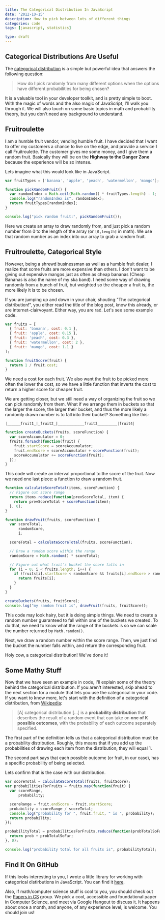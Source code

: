 ```yaml
---
title: The Categorical Distribution In JavaScript
date: '2012-10-15'
description: How to pick between lots of different things
categories: code
tags: [javascript, statistics]

type: draft
---
```


## Categorical Distributions Are Useful
The
[categorical distribution](http://en.wikipedia.org/wiki/Categorical_distribution)
is a simple but powerful idea that answers the following question:

> How do I pick randomly from many different options when the options have
> different probabilities for being chosen?

It is a valuable tool in your developer toolkit, and is pretty simple to boot.
With the magic of words and the also magic of JavaScript, I'll walk you through
it. We will also touch on some basic topics in math and probability theory, but
you don't need any background to understand.


## Fruitroulette

I am a humble fruit vendor, vending humble fruit. I have decided that I want to
offer my customers a chance to live on the edge, and provide a service I call
Fruitroulette. The customer gives me some money, and I give them a random fruit.
Basically they will be on the __Highway to the Danger Zone__ because the experience
will be so intense.

Lets imagine what this would look like in JavaScript.

```JavaScript
var fruitTypes = ['banana', 'apple', 'peach', 'watermellon', 'mango'];

function pickRandomFruit() {
  var randomIndex = Math.ceil(Math.random() * fruitTypes.length) - 1;
  console.log("randomIndex is", randomIndex);
  return fruitTypes[randomIndex];
}

console.log("pick random fruit:", pickRandomFruit());
```

Here we create an array to draw randomly from, and just pick a random number
from 0 to the length of the array (or `[0,length]` in math). We use that
random number as an index into our array to grab a random fruit.

## Fruitroulette, Categorical Style

However, being a shrewd businessman as well as a humble fruit dealer, I realize
that some fruits are more expensive than others. I don't want to be giving out
expensive mangos just as often as cheap bananas (Cheap Bananas is also the name
of my ska band). I need some way of drawing randomly from a bunch of fruit,
but weighted so the cheaper a fruit is, the more likely it is to be chosen.

If you are jumping up and down in your chair, shouting "The categorical
distribution!", you either read the title of the blog post, know this already,
or are internet-clairvoyant. Either way, you are rad. Let's see some example code.

```JavaScript
var fruits = [
  { fruit: 'banana', cost: 0.1 },
  { fruit: 'apple', cost: 0.15 },
  { fruit: 'peach', cost: 0.3 },
  { fruit: 'watermellon', cost: 2 },
  { fruit: 'mango', cost: 1.1 }
];

function fruitScore(fruit) {
  return 1 / fruit.cost;
}
```

We need a cost for each fruit. We also want the fruit to be picked more often
the lower the cost, so we have a little function that inverts the cost to 
return a higher score for cheaper fruit.

We are getting closer, but we still need a way of organizing the fruit so
we can pick randomly from them. What if we arrange them in buckets so that
the larger the score, the larger their bucket, and thus the more likely a
randomly drawn number is to fall into their bucket? Something like this:


`|______fruit1_|_fruit2_|____________fruit3_________|fruit4|`


```JavaScript
function createBuckets(fruits, scoreFunction) {
  var scoreAccumulator = 0;
  fruits.forEach(function(fruit) {
    fruit.startScore = scoreAccumulator;
    fruit.endScore = scoreAccumulator + scoreFunction(fruit);
    scoreAccumulator += scoreFunction(fruit);
  });
}
```

This code will create an interval proportional to the score of the fruit. Now
we need one last piece: a function to draw a random fruit.


```JavaScript
function calculateScoreTotal(items, scoreFunction) {
  // Figure out score range
  return items.reduce(function(prevScoreTotal, item) {
    return prevScoreTotal + scoreFunction(item);
  }, 0);
}

function drawFruit(fruits, scoreFunction) {
  var scoreTotal,
      randomScore,
      i;

  scoreTotal = calculateScoreTotal(fruits, scoreFunction);

  // Draw a random score within the range
  randomScore = Math.random() * scoreTotal;

  // Figure out what fruit's bucket the score falls in
  for (i = 0; i < fruits.length; i++) {
    if (fruits[i].startScore < randomScore && fruits[i].endScore > randomScore) {
      return fruits[i];
    }
  }
}

createBuckets(fruits, fruitScore);
console.log("my random fruit is", drawFruit(fruits, fruitScore));
```

This code may look hairy, but it is doing simple things. We need to create
a random number guaranteed to fall within one of the buckets we created. To do
that, we need to know what the range of the buckets is so we can scale the
number returned by `Math.random()`.

Next, we draw a random number within the score range. Then, we just find the
bucket the number falls within, and return the corresponding fruit.

Holy cow, a categorical distribution! We've done it!

## Some Mathy Stuff

Now that we have seen an example in code, I'll explain some of the theory behind
the categorical distribution. If you aren't interested, skip ahead to the next section for a module that
lets you use the categorical in your code. If you want to know more, let's start
with  the definition of a categorical distribution, from
[Wikipedia](http://en.wikipedia.org/wiki/Categorical_distribution):

> [A] categorical distribution [...] is a **probability distribution** that
> describes the result of a random event that can take on **one of K possible
> outcomes**, with the probability of each outcome separately specified.

The first part of the definition tells us that a categorical distribution must
be a probability distribution. Roughly, this means that if you add up the
probabilities of drawing each item from the distribution, they will equal 1.

The second part says that each possible outcome (or fruit, in our case), has a
specific probability of being selected.

Lets confirm that is the case with our distribution.

```JavaScript
var scoreTotal = calculateScoreTotal(fruits, fruitScore);
var probabilitiesForFruits = fruits.map(function(fruit) {
  var scoreRange,
      probability;

  scoreRange = fruit.endScore - fruit.startScore;
  probability = scoreRange / scoreTotal;
  console.log("probability for ", fruit.fruit, " is ", probability);
  return probability;
});

probabilityTotal = probabilitiesForFruits.reduce(function(probTotalSoFar, prob) {
  return prob + probTotalSoFar;
}, 0);

console.log("probability total for all fruits is", probabilityTotal);
```


## Find It On GitHub

If this looks interesting to you, I wrote a little library for working with
categorical distirbutions in JavaScript. You can find it
[here](https://github.com/jergason/categorical).

Also, if math/computer science stuff is cool to you, you should check out the
[Papers in CS](https://groups.google.com/forum/?fromgroups#!forum/papers-in-computer-science)
group. We pick a cool, accessible and foundational paper in Computer Science, 
and meet via Google Hangout to discuss it. It happens about once a month, and
anyone, of any experience level, is welcome. You should join us!
